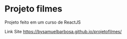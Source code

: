 # Projeto filmes

Projeto feito em um curso de ReactJS

Link Site
https://bysamuelbarbosa.github.io/projetofilmes/
